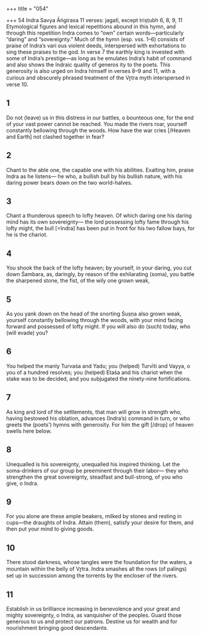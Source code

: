 +++
title = "054"

+++
54 Indra
Savya Āṅgirasa
11 verses: jagatī, except triṣṭubh 6, 8, 9, 11
Etymological figures and lexical repetitions abound in this hymn, and through  this repetition Indra comes to “own” certain words—particularly “daring” and  “sovereignty.” Much of the hymn (esp. vss. 1–6) consists of praise of Indra’s vari ous violent deeds, interspersed with exhortations to sing these praises to the god.  In verse 7 the earthly king is invested with some of Indra’s prestige—as long as he  emulates Indra’s habit of command and also shows the Indraic quality of generos ity to the poets. This generosity is also urged on Indra himself in verses 8–9 and  11, with a curious and obscurely phrased treatment of the Vr̥tra myth interspersed  in verse 10.
## 1
Do not (leave) us in this distress in our battles, o bounteous one, for the  end of your vast power cannot be reached.
You made the rivers roar, yourself constantly bellowing through the  woods. How have the war cries [/Heaven and Earth] not clashed
together in fear?
## 2
Chant to the able one, the capable one with his abilities. Exalting him,  praise Indra as he listens—
he who, a bullish bull by his bullish nature, with his daring power bears  down on the two world-halves.
## 3
Chant a thunderous speech to lofty heaven. Of which daring one his  daring mind has its own sovereignty—
the lord possessing lofty fame through his lofty might, the bull [=Indra]  has been put in front for his two fallow bays, for he is the chariot.

## 4
You shook the back of the lofty heaven; by yourself, in your daring, you  cut down Śambara,
as, daringly, by reason of the exhilarating (soma), you battle the
sharpened stone, the fist, of the wily one grown weak,
## 5
As you yank down on the head of the snorting Śuṣṇa also grown weak,  yourself constantly bellowing through the woods,
with your mind facing forward and possessed of lofty might. If you will  also do (such) today, who (will evade) you?
## 6
You helped the manly Turvaśa and Yadu; you (helped) Turvīti and  Vayya, o you of a hundred resolves;
you (helped) Etaśa and his chariot when the stake was to be decided,  and you subjugated the ninety-nine fortifications.
## 7
As king and lord of the settlements, that man will grow in strength  who, having bestowed his oblation, advances (Indra’s) command
in turn,
or who greets the (poets’) hymns with generosity. For him the gift
[/drop] of heaven swells here below.
## 8
Unequalled is his sovereignty, unequalled his inspired thinking.  Let the soma-drinkers of our group be preeminent through
their labor—
they who strengthen the great sovereignty, steadfast and bull-strong, of  you who give, o Indra.
## 9
For you alone are these ample beakers, milked by stones and resting in  cups—the draughts of Indra.
Attain (them), satisfy your desire for them, and then put your mind to  giving goods.
## 10
There stood darkness, whose tangles were the foundation for the waters,  a mountain within the belly of Vr̥tra.
Indra smashes all the rows (of palings) set up in succession among the  torrents by the encloser of the rivers.
## 11
Establish in us brilliance increasing in benevolence and your great and  mighty sovereignty, o Indra, as vanquisher of the peoples.
Guard those generous to us and protect our patrons. Destine us for
wealth and for nourishment bringing good descendants.